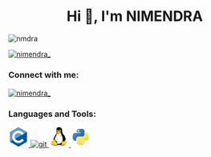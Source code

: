 <h1 align="center">Hi 👋, I'm NIMENDRA</h1>
<p align="left"> <img src="https://komarev.com/ghpvc/?username=nmdra&label=Profile%20views&color=0e75b6&style=flat" alt="nmdra" /> </p>

<p align="left"> <a href="https://twitter.com/nimendra_" target="blank"><img src="https://img.shields.io/twitter/follow/nimendra_?logo=twitter&style=for-the-badge" alt="nimendra_" /></a> </p>

<h3 align="left">Connect with me:</h3>
<p align="left">
<a href="https://twitter.com/nimendra_" target="blank"><img align="center" src="https://raw.githubusercontent.com/rahuldkjain/github-profile-readme-generator/master/src/images/icons/Social/twitter.svg" alt="nimendra_" height="30" width="40" /></a>
</p>

<h3 align="left">Languages and Tools:</h3>
<p align="left"> <a href="https://www.cprogramming.com/" target="_blank" rel="noreferrer"> <img src="https://raw.githubusercontent.com/devicons/devicon/master/icons/c/c-original.svg" alt="c" width="40" height="40"/> </a> <a href="https://git-scm.com/" target="_blank" rel="noreferrer"> <img src="https://www.vectorlogo.zone/logos/git-scm/git-scm-icon.svg" alt="git" width="40" height="40"/> </a> <a href="https://www.linux.org/" target="_blank" rel="noreferrer"> <img src="https://raw.githubusercontent.com/devicons/devicon/master/icons/linux/linux-original.svg" alt="linux" width="40" height="40"/> </a> <a href="https://www.python.org" target="_blank" rel="noreferrer"> <img src="https://raw.githubusercontent.com/devicons/devicon/master/icons/python/python-original.svg" alt="python" width="40" height="40"/> </a> </p>

